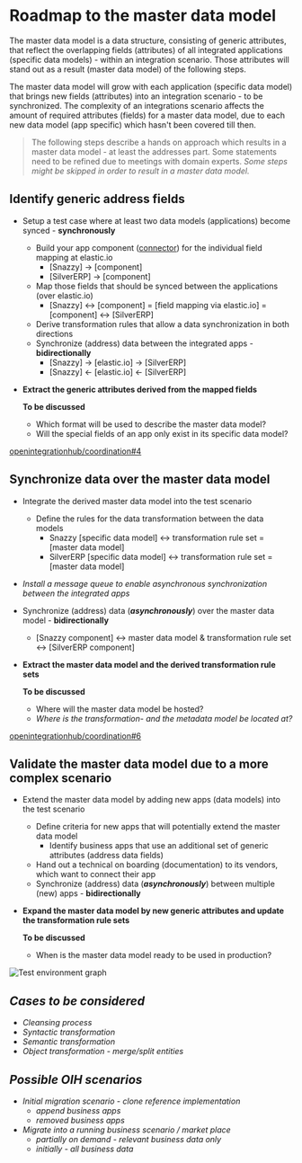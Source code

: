 # Roadmap to the master data model
The master data model is a data structure, consisting of generic attributes, that reflect the overlapping fields (attributes) of all integrated applications (specific data models) - within an integration scenario. Those attributes will stand out as a result (master data model) of the following steps.

The master data model will grow with each application (specific data model) that brings new fields (attributes) into an integration scenario - to be synchronized. The complexity of an integrations scenario affects the amount of required attributes (fields) for a master data model, due to each new data model (app specific) which hasn't been covered till then.

> The following steps describe a hands on approach which results in a master data model - at least the addresses part. Some statements need to be refined due to meetings with domain experts. _Some steps might be skipped in order to result in a master data model._

## Identify generic address fields
* Setup a test case where at least two data models (applications) become synced - **synchronously**
  * Build your app component ([connector](https://github.com/openintegrationhub/architecture/blob/master/evaluations/ComponentQualityGuidelines.md)) for the individual field mapping at elastic.io
    * [Snazzy] -> [component]
    * [SilverERP] -> [component]
  * Map those fields that should be synced between the applications (over elastic.io)
    * [Snazzy] <-> [component] = [field mapping via elastic.io] = [component] <-> [SilverERP]
  * Derive transformation rules that allow a data synchronization in both directions
  * Synchronize (address) data between the integrated apps - **bidirectionally**
    * [Snazzy] -> [elastic.io] -> [SilverERP]
    * [Snazzy] <- [elastic.io] <- [SilverERP]
* **Extract the generic attributes derived from the mapped fields**

  **To be discussed**
  * Which format will be used to describe the master data model?
  * Will the special fields of an app only exist in its specific data model?

[openintegrationhub/coordination#4](https://github.com/openintegrationhub/coordination/issues/4)

## Synchronize data over the master data model
* Integrate the derived master data model into the test scenario
  * Define the rules for the data transformation between the data models
    * Snazzy [specific data model] <-> transformation rule set = [master data model]
    * SilverERP [specific data model] <-> transformation rule set = [master data model]
* _Install a message queue to enable asynchronous synchronization between the integrated apps_    
* Synchronize (address) data (***asynchronously***) over the master data model - **bidirectionally**
  * [Snazzy component] <-> master data model & transformation rule set <-> [SilverERP component]
* **Extract the master data model and the derived transformation rule sets**

  **To be discussed**
  * Where will the master data model be hosted?
  * _Where is the transformation- and the metadata model be located at?_

[openintegrationhub/coordination#6](https://github.com/openintegrationhub/coordination/issues/6)

## Validate the master data model due to a more complex scenario
* Extend the master data model by adding new apps (data models) into the test scenario
  * Define criteria for new apps that will potentially extend the master data model
    * Identify business apps that use an additional set of generic attributes (address data fields)
  * Hand out a technical on boarding (documentation) to its vendors, which want to connect their app
  * Synchronize (address) data (***asynchronously***) between multiple (new) apps - **bidirectionally**
* **Expand the master data model by new generic attributes and update the transformation rule sets**

  **To be discussed**
  * When is the master data model ready to be used in production?

![Test environment graph](https://github.com/openintegrationhub/architecture/blob/fbaa08302287b4558a5811bbdc9e23d1d4b0ff07/images/SystemScopeV1.1.png)

## _Cases to be considered_
* _Cleansing process_
* _Syntactic transformation_
* _Semantic transformation_
* _Object transformation - merge/split entities_

## _Possible OIH scenarios_
* _Initial migration scenario - clone reference implementation_
  * _append business apps_
  * _removed business apps_
* _Migrate into a running business scenario / market place_
  * _partially on demand - relevant business data only_
  * _initially - all business data_
